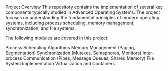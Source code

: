 Project Overview
This repository contains the implementation of several key components typically studied in Advanced Operating Systems. The project focuses on understanding the fundamental principles of modern operating systems, including process scheduling, memory management, synchronization, and file systems.

The following modules are covered in this project:

Process Scheduling Algorithms
Memory Management (Paging, Segmentation)
Synchronization (Mutexes, Semaphores, Monitors)
Inter-process Communication (Pipes, Message Queues, Shared Memory)
File System Implementation
Virtualization and Containers
